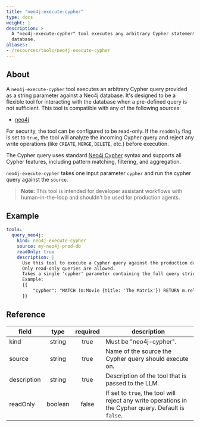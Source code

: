 ```yaml
---
title: "neo4j-execute-cypher"
type: docs
weight: 1
description: >
  A "neo4j-execute-cypher" tool executes any arbitrary Cypher statement against a Neo4j
  database.
aliases:
- /resources/tools/neo4j-execute-cypher
---
```


## About

A `neo4j-execute-cypher` tool executes an arbitrary Cypher query provided as a
string parameter against a Neo4j database. It's designed to be a flexible tool
for interacting with the database when a pre-defined query is not sufficient.
This tool is compatible with any of the following sources:

- [neo4j](../../sources/neo4j.md)

For security, the tool can be configured to be read-only. If the `readOnly` flag
is set to `true`, the tool will analyze the incoming Cypher query and reject any
write operations (like `CREATE`, `MERGE`, `DELETE`, etc.) before execution.

The Cypher query uses standard [Neo4j
Cypher](https://neo4j.com/docs/cypher-manual/current/queries/) syntax and
supports all Cypher features, including pattern matching, filtering, and
aggregation.

`neo4j-execute-cypher` takes one input parameter `cypher` and run the cypher
query against the `source`.

> **Note:** This tool is intended for developer assistant workflows with
> human-in-the-loop and shouldn't be used for production agents.

## Example

```yaml
tools:
  query_neo4j:
    kind: neo4j-execute-cypher
    source: my-neo4j-prod-db
    readOnly: true
    description: |
      Use this tool to execute a Cypher query against the production database.
      Only read-only queries are allowed.
      Takes a single 'cypher' parameter containing the full query string.
      Example:
      {{
          "cypher": "MATCH (m:Movie {title: 'The Matrix'}) RETURN m.released"
      }}
```

## Reference

| **field**   |                  **type**                  | **required** | **description**                                                                                 |
|-------------|:------------------------------------------:|:------------:|-------------------------------------------------------------------------------------------------|
| kind        |                   string                   |     true     | Must be "neo4j-cypher".                                                                         |
| source      |                   string                   |     true     | Name of the source the Cypher query should execute on.                                          |
| description |                   string                   |     true     | Description of the tool that is passed to the LLM.                                              |
| readOnly    |                   boolean                  |     false    | If set to `true`, the tool will reject any write operations in the Cypher query. Default is `false`. |
